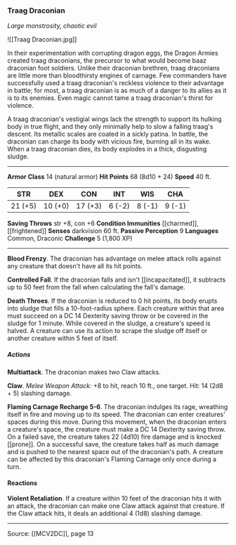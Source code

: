 ### Traag Draconian
_Large monstrosity, chaotic evil_

![[Traag Draconian.jpg]]

In their experimentation with corrupting dragon eggs, the Dragon Armies created traag draconians, the precursor to what would become baaz draconian foot soldiers. Unlike their draconian brethren, traag draconians are little more than bloodthirsty engines of carnage. Few commanders have successfully used a traag draconian's reckless violence to their advantage in battle; for most, a traag draconian is as much of a danger to its allies as it is to its enemies. Even magic cannot tame a traag draconian's thirst for violence.

A traag draconian's vestigial wings lack the strength to support its hulking body in true flight, and they only minimally help to slow a falling traag's descent. Its metallic scales are coated in a sickly patina. In battle, the draconian can charge its body with vicious fire, burning all in its wake. When a traag draconian dies, its body explodes in a thick, disgusting sludge.




---

**Armor Class** 14 (natural armor)
**Hit Points** 68 (8d10 + 24)
**Speed** 40 ft.

| STR     | DEX     | CON     | INT     | WIS     | CHA     |
|---------|---------|---------|---------|---------|---------|
| 21 (+5) | 10 (+0) | 17 (+3) | 6 (-2) | 8 (-1) | 9 (-1) |

**Saving Throws** str +8, con +6
**Condition Immunities** [[charmed]], [[frightened]]
**Senses** darkvision 60 ft.
**Passive Perception** 9
**Languages** Common, Draconic
**Challenge** 5 (1,800 XP)

---

**Blood Frenzy**. The draconian has advantage on melee attack rolls against any creature that doesn't have all its hit points.

**Controlled Fall**. If the draconian falls and isn't [[incapacitated]], it subtracts up to 50 feet from the fall when calculating the fall's damage.

**Death Throes**. If the draconian is reduced to 0 hit points, its body erupts into sludge that fills a 10-foot-radius sphere. Each creature within that area must succeed on a DC 14 Dexterity saving throw or be covered in the sludge for 1 minute. While covered in the sludge, a creature's speed is halved. A creature can use its action to scrape the sludge off itself or another creature within 5 feet of itself.

##### Actions
**Multiattack**. The draconian makes two Claw attacks.

**Claw**. _Melee Weapon Attack:_ +8 to hit, reach 10 ft., one target. Hit: 14 (2d8 + 5) slashing damage.

**Flaming Carnage Recharge 5-6**. The draconian indulges its rage, wreathing itself in fire and moving up to its speed. The draconian can enter creatures' spaces during this move. During this movement, when the draconian enters a creature's space, the creature must make a DC 14 Dexterity saving throw. On a failed save, the creature takes 22 (4d10) fire damage and is knocked [[prone]]. On a successful save, the creature takes half as much damage and is pushed to the nearest space out of the draconian's path. A creature can be affected by this draconian's Flaming Carnage only once during a turn.

#### Reactions
**Violent Retaliation**. If a creature within 10 feet of the draconian hits it with an attack, the draconian can make one Claw attack against that creature. If the Claw attack hits, it deals an additional 4 (1d8) slashing damage.


---

Source: [[MCV2DC]], page 13